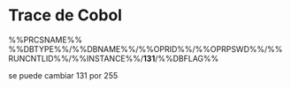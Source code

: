 # Trace de Cobol

%%PRCSNAME%% %%DBTYPE%%/%%DBNAME%%/%%OPRID%%/%%OPRPSWD%%/%%RUNCNTLID%%/%%INSTANCE%%/__131__/%%DBFLAG%%

se puede cambiar 131 por 255
